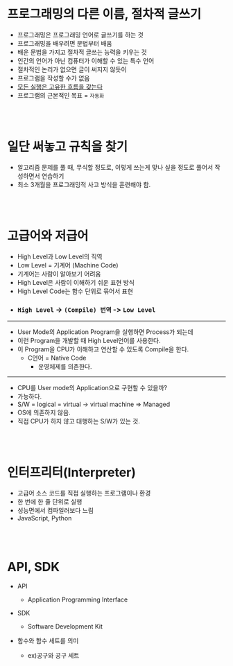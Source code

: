 # 프로그래밍의 다른 이름, 절차적 글쓰기

- 프로그래밍은 프로그래밍 언어로 글쓰기를 하는 것
- 프로그래밍을 배우려면 문법부터 배움
- 배운 문법을 가지고 절차적 글쓰는 능력을 키우는 것
- 인간의 언어가 아닌 컴퓨터가 이해할 수 있는 특수 언어
- 절차적인 논리가 없으면 글이 써지지 않듯이
- 프로그램을 작성할 수가 없음
- <u>모든 실행은 고유한 흐름을 갖는다</u>
- 프로그램의 근본적인 목표 = `자동화`

<br>
<br>

# 일단 써놓고 규칙을 찾기

- 알고리즘 문제를 풀 때, 무식할 정도로, 이렇게 쓰는게 맞나 싶을 정도로 풀어서 작성하면서 연습하기
- 최소 3개월을 프로그래밍적 사고 방식을 훈련해야 함.

<br>
<br>

# 고급어와 저급어

- High Level과 Low Level의 직역
- Low Level = 기계어 (Machine Code)
- 기계어는 사람이 알아보기 어려움
- High Level은 사람이 이해하기 쉬운 표현 방식
- High Level Code는 함수 단위로 묶어서 표현
- ### `High Level` -> `(Compile) 번역` -> `Low Level`

---

- User Mode의 Application Program을 실행하면 Process가 되는데
- 이런 Program을 개발할 때 High Level언어를 사용한다.
- 이 Program을 CPU가 이해하고 연산할 수 있도록 Compile을 한다.
    - C언어 = Native Code
        - 운영체제를 의존한다.

---
- CPU를 User mode의 Application으로 구현할 수 있을까?
- 가능하다.
- S/W = logical = virtual -> virtual machine => Managed
- OS에 의존하지 않음. 
- 직접 CPU가 하지 않고 대행하는 S/W가 있는 것.

<br>
<br>

# 인터프리터(Interpreter)

- 고급어 소스 코드를 직접 실행하는 프로그램이나 환경
- 한 번에 한 줄 단위로 실행
- 성능면에서 컴파일러보다 느림
- JavaScript, Python

<br>
<br>

# API, SDK

- API
    - Application Programming Interface
- SDK
    - Software Development Kit

- 함수와 함수 세트를 의미
    - ex)공구와 공구 세트
